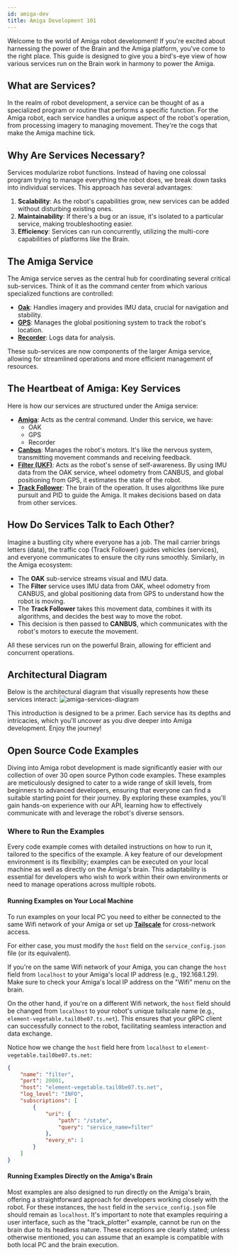 ```yaml
---
id: amiga-dev
title: Amiga Development 101
---
```


Welcome to the world of Amiga robot development!
If you're excited about harnessing the power of the Brain and the Amiga platform,
you've come to the right place.
This guide is designed to give you a bird's-eye view of how various services run on the Brain
work in harmony to power the Amiga.

## What are Services?

In the realm of robot development, a service can be thought of as a specialized program or
routine that performs a specific function.
For the Amiga robot, each service handles a unique aspect of the robot's operation, from processing
imagery to managing movement.
They're the cogs that make the Amiga machine tick.

## Why Are Services Necessary?

Services modularize robot functions.
Instead of having one colossal program trying to manage everything the robot does,
we break down tasks into individual services.
This approach has several advantages:

1. **Scalability**: As the robot's capabilities grow, new services can be added without
disturbing existing ones.
2. **Maintainability**: If there's a bug or an issue, it's isolated to a particular service,
making troubleshooting easier.
3. **Efficiency**: Services can run concurrently, utilizing the multi-core capabilities of
platforms like the Brain.

## The Amiga Service

The Amiga service serves as the central hub for coordinating several critical sub-services.
Think of it as the command center from which various specialized functions are controlled:

- [**Oak**](/docs/concepts/oak_service/): Handles imagery and provides IMU data, crucial for
navigation and stability.
- [**GPS**](/docs/concepts/gps_service/): Manages the global positioning system to track the robot's
location.
- [**Recorder**](/docs/concepts/recorder_service/): Logs data for analysis.

These sub-services are now components of the larger Amiga service, allowing for streamlined operations
and more efficient management of resources.

## The Heartbeat of Amiga: Key Services

Here is how our services are structured under the Amiga service:

- [**Amiga**](/docs/concepts/system_overview/#the-amiga-service): Acts as the central command.
Under this service, we have:
  - OAK
  - GPS
  - Recorder
- [**Canbus**](/docs/concepts/canbus_service/): Manages the robot's motors.
It's like the nervous system, transmitting movement commands and receiving feedback.
- [**Filter (UKF)**](/docs/concepts/filter_service/): Acts as the robot's sense of self-awareness.
By using IMU data from the OAK service, wheel odometry from CANBUS, and global positioning from GPS,
it estimates the state of the robot.
- [**Track Follower**](/docs/concepts/track_follower_service/): The brain of the operation.
It uses algorithms like pure pursuit and PID to guide the Amiga.
It makes decisions based on data from other services.

## How Do Services Talk to Each Other?

Imagine a bustling city where everyone has a job. The mail carrier brings letters (data),
the traffic cop (Track Follower) guides vehicles (services),
and everyone communicates to ensure the city runs smoothly.
Similarly, in the Amiga ecosystem:

- The **OAK** sub-service streams visual and IMU data.
- The **Filter** service uses IMU data from OAK, wheel odometry from CANBUS, and global positioning
data from GPS to understand how the robot is moving.
- The **Track Follower** takes this movement data, combines it with its algorithms, and decides
the best way to move the robot.
- This decision is then passed to **CANBUS**, which communicates with the robot's motors to
execute the movement.

All these services run on the powerful Brain, allowing for efficient and concurrent operations.

## Architectural Diagram

Below is the architectural diagram that visually represents how these services interact:
![amiga-services-diagram](https://github.com/farm-ng/amiga-dev-kit/assets/39603677/68bff7a0-08df-48d2-b6ae-5155cf7ff1eb)

This introduction is designed to be a primer.
Each service has its depths and intricacies, which you'll uncover as you dive deeper into Amiga development.
Enjoy the journey!

## Open Source Code Examples

Diving into Amiga robot development is made significantly easier with our collection of over
30 open source Python code examples.
These examples are meticulously designed to cater to a wide range of skill levels, from beginners
to advanced developers, ensuring that everyone can find a suitable starting point for their journey.
By exploring these examples, you'll gain hands-on experience with our API, learning how to effectively
communicate with and leverage the robot's diverse sensors.

### Where to Run the Examples

Every code example comes with detailed instructions on how to run it, tailored to the specifics of
the example.
A key feature of our development environment is its flexibility; examples can be executed on your
local machine as well as directly on the Amiga's brain.
This adaptability is essential for developers who wish to work within their own environments or
need to manage operations across multiple robots.

#### Running Examples on Your Local Machine

To run examples on your local PC you need to either be connected to the same Wifi network of your Amiga
or set up [**Tailscale**](/docs/ssh/README.md#recommended-configure-cross-network-access)
for cross-network access.

For either case, you must modify the `host` field on the `service_config.json` file (or its equivalent).

If you're on the same Wifi network of your Amiga, you can change the `host` field from `localhost` to
your Amiga's local IP address (e.g., 192.168.1.29).
Make sure to check your Amiga's local IP address on the "Wifi" menu on the brain.

On the other hand, if you're on a different Wifi network, the `host` field should be changed from
`localhost` to your robot's unique tailscale name (e.g., `element-vegetable.tail0be07.ts.net`).
This ensures that your gRPC client can successfully connect to the robot, facilitating seamless
interaction and data exchange.

Notice how we change the `host` field here from `localhost` to `element-vegetable.tail0be07.ts.net`:

```json
{
    "name": "filter",
    "port": 20001,
    "host": "element-vegetable.tail0be07.ts.net",
    "log_level": "INFO",
    "subscriptions": [
        {
            "uri": {
                "path": "/state",
                "query": "service_name=filter"
            },
            "every_n": 1
        }
    ]
}
```

#### Running Examples Directly on the Amiga's Brain

Most examples are also designed to run directly on the Amiga's brain, offering a straightforward
approach for developers working closely with the robot.
For these instances, the `host` field in the `service_config.json` file should remain as `localhost`.
It's important to note that examples requiring a user interface, such as the "track_plotter" example,
cannot be run on the brain due to its headless nature.
These exceptions are clearly stated; unless otherwise mentioned, you can assume that an example is
compatible with both local PC and the brain execution.

